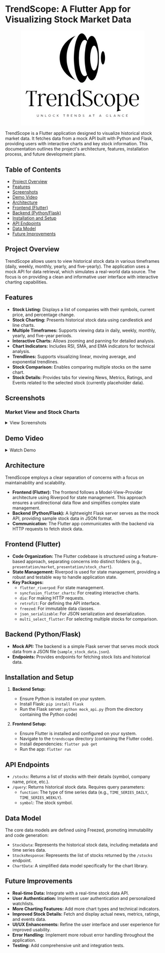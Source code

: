 # TrendScope: A Flutter App for Visualizing Stock Market Data

<div align="center">
  <!-- Add a logo here if you have one -->
  <img src="screenshots/TrendScope.png" alt="TrendScope Logo" width="400"/>  <!-- Replace with your logo path -->
</div>

TrendScope is a Flutter application designed to visualize historical stock market data. It fetches data from a mock API built with Python and Flask, providing users with interactive charts and key stock information.  This documentation outlines the project's architecture, features, installation process, and future development plans.

## Table of Contents

* [Project Overview](#project-overview)
* [Features](#features)
* [Screenshots](#screenshots)
* [Demo Video](#demo-video)
* [Architecture](#architecture)
* [Frontend (Flutter)](#frontend-flutter)
* [Backend (Python/Flask)](#backend-pythonflask)
* [Installation and Setup](#installation-and-setup)
* [API Endpoints](#api-endpoints)
* [Data Model](#data-model)
* [Future Improvements](#future-improvements)

## Project Overview

TrendScope allows users to view historical stock data in various timeframes (daily, weekly, monthly, yearly, and five-yearly).  The application uses a mock API for data retrieval, which simulates a real-world data source.  The focus is on providing a clean and informative user interface with interactive charting capabilities.

## Features

* **Stock Listing:** Displays a list of companies with their symbols, current price, and percentage change.
* **Stock Charting:** Presents historical stock data using candlestick and line charts.
* **Multiple Timeframes:**  Supports viewing data in daily, weekly, monthly, yearly, and five-year periods.
* **Interactive Charts:**  Allows zooming and panning for detailed analysis.
* **Chart Indicators:** Includes RSI, SMA, and EMA indicators for technical analysis.
* **Trendlines:**  Supports visualizing linear, moving average, and exponential trendlines.
* **Stock Comparison:** Enables comparing multiple stocks on the same chart.
* **Stock Details:**  Provides tabs for viewing News, Metrics, Ratings, and Events related to the selected stock (currently placeholder data).

## Screenshots

### Market View and Stock Charts

<details>
<summary>View Screenshots</summary>

| Market Overview | Stock View | Overview | Stock Chart (Candlestick) | Chart Configuration | Stock Comparison |
|:---:|:---:|:---:|:---:|:---:|:---:|
| ![Market Overview](screenshots/market_overview.png) | ![Stock View](screenshots/stock_view.png) | ![Chart Overview](screenshots/overview.png) | ![Candlestick Chart](screenshots/candlestick_chart.png) |  ![Chart Configuration](screenshots/chart_configuration.png) | ![Stock Comparison](screenshots/stock_comparison.png) |

</details>

## Demo Video

<details>
<summary>Watch Demo</summary>

[![TrendScope Demo](screenshots/trendscope_demo.mp4)]

</details>

## Architecture

TrendScope employs a clear separation of concerns with a focus on maintainability and scalability.

* **Frontend (Flutter):** The frontend follows a Model-View-Provider architecture using Riverpod for state management. This approach ensures a unidirectional data flow and simplifies complex state management.
* **Backend (Python/Flask):**  A lightweight Flask server serves as the mock API, providing sample stock data in JSON format.
* **Communication:** The Flutter app communicates with the backend via HTTP requests to fetch stock data.

## Frontend (Flutter)

* **Code Organization:** The Flutter codebase is structured using a feature-based approach, separating concerns into distinct folders (e.g., `presentation/market`, `presentation/stock_chart`).
* **State Management:** Riverpod is used for state management, providing a robust and testable way to handle application state.
* **Key Packages:**
  * `flutter_riverpod`: For state management.
  * `syncfusion_flutter_charts`:  For creating interactive charts.
  * `dio`: For making HTTP requests.
  * `retrofit`: For defining the API interface.
  * `freezed`: For immutable data classes.
  * `json_serializable`:  For JSON serialization and deserialization.
  * `multi_select_flutter`: For selecting multiple stocks for comparison.

## Backend (Python/Flask)

* **Mock API:**  The backend is a simple Flask server that serves mock stock data from a JSON file (`sample_stock_data.json`).
* **Endpoints:** Provides endpoints for fetching stock lists and historical data.

## Installation and Setup

1. **Backend Setup:**
    * Ensure Python is installed on your system.
    * Install Flask: `pip install Flask`
    * Run the Flask server: `python mock_api.py` (from the directory containing the Python code)

2. **Frontend Setup:**
    * Ensure Flutter is installed and configured on your system.
    * Navigate to the `trendscope` directory (containing the Flutter code).
    * Install dependencies: `flutter pub get`
    * Run the app: `flutter run`

## API Endpoints

* `/stocks`: Returns a list of stocks with their details (symbol, company name, price, etc.).
* `/query`: Returns historical stock data.  Requires query parameters:
  * `function`: The type of time series data (e.g., `TIME_SERIES_DAILY`, `TIME_SERIES_WEEKLY`).
  * `symbol`: The stock symbol.

## Data Model

The core data models are defined using Freezed, promoting immutability and code generation:

* `StockData`: Represents the historical stock data, including metadata and time series data.
* `StocksResponse`: Represents the list of stocks returned by the `/stocks` endpoint.
* `ChartData`:  A simplified data model specifically for the chart library.

## Future Improvements

* **Real-time Data:** Integrate with a real-time stock data API.
* **User Authentication:**  Implement user authentication and personalized watchlists.
* **More Charting Features:** Add more chart types and technical indicators.
* **Improved Stock Details:**  Fetch and display actual news, metrics, ratings, and events data.
* **UI/UX Enhancements:**  Refine the user interface and user experience for improved usability.
* **Error Handling:** Implement more robust error handling throughout the application.
* **Testing:**  Add comprehensive unit and integration tests.
